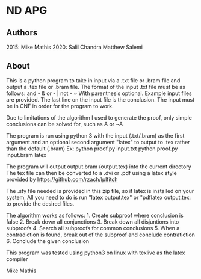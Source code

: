# ND APG
## Authors
2015:
Mike Mathis
2020:
Salil Chandra
Matthew Salemi

## About
This is a python program to take in input via a .txt file or .bram file and output a .tex file or .bram file.
The format of the input .txt file must be as follows:
	and - &
	or  - |
	not - ~
With parenthesis optional. Example input files are provided.
The last line on the input file is the conclusion.
The input must be in CNF in order for the program to work.

Due to limitations of the algorithm I used to generate the proof, 
only simple conclusions can be solved for, such as A or ~A

The program is run using python 3 with the input (.txt/.bram) as the first argument and an optional second argument "latex" to output to .tex rather than the default (.bram)
Ex: python proof.py input.txt
	python proof.py input.bram latex

The program will output output.bram (output.tex) into the current directory
The tex file can then be converted to a .dvi or .pdf using a latex style provided by 
https://github.com/rzach/lplfitch

The .sty file needed is provided in this zip file, so if latex is installed on your system,
All you need to do is run "latex output.tex" or "pdflatex output.tex: to provide the desired files.

The algorithm works as follows:
	1. Create subproof where conclusion is false
	2. Break down all conjunctions
	3. Break down all disjuntions into subproofs
	4. Search all subproofs for common conclusions
	5. When a contradiction is found, break out of the subproof and conclude contratiction
	6. Conclude the given conclusion


This program was tested using python3 on linux with texlive as the latex compiler

Mike Mathis
